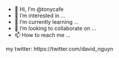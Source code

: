 - 👋 Hi, I’m @tonycafe
- 👀 I’m interested in ...
- 🌱 I’m currently learning ...
- 💞️ I’m looking to collaborate on ...
- 📫 How to reach me ...

<!---
tonycafe/tonycafe is a ✨ special ✨ repository because its `README.md` (this file) appears on your GitHub profile.
You can click the Preview link to take a look at your changes.
--->my twitter: https://twitter.com/david_nguyn


